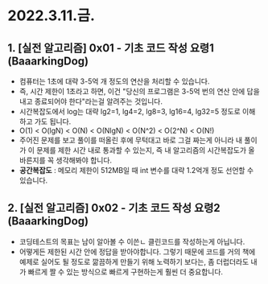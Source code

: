 # 2022.3.11.금.

## 1. [실전 알고리즘] 0x01 - 기초 코드 작성 요령1 (BaaarkingDog)

- 컴퓨터는 1초에 대략 3-5억 개 정도의 연산을 처리할 수 있습니다.
- 즉, 시간 제한이 1초라고 하면, 이건 "당신의 프로그램은 3-5억 번의 연산 안에 답을 내고 종료되어야 한다"라는걸 알려주는 것입니다.
- 시간복잡도에서 log는 대략 lg2=1, lg4=2, lg8=3, lg16=4, lg32=5 정도로 이해하고 가도 됩니다.
- O(1) < O(lgN) < O(N) < O(NlgN) < O(N^2) < O(2^N) < O(N!)
- 주어진 문제를 보고 풀이를 떠올린 후에 무턱대고 바로 그걸 짜는게 아니라 내 풀이가 이 문제를 제한 시간 내로 통과할 수 있는지, 즉 내 알고리즘의 시간복잡도가 올바른지를 꼭 생각해봐야 합니다.
- **공간복잡도** : 메모리 제한이 512MB일 때 int 변수를 대략 1.2억개 정도 선언할 수 있습니다.

## 2. [실전 알고리즘] 0x02 - 기초 코드 작성 요령2 (BaaarkingDog)

- 코딩테스트의 목표는 남이 알아볼 수 이쓴ㄴ 클린코드를 작성하는게 아닙니다.
- 어떻게든 제한된 시간 안에 정답을 받아야합니다. 그렇기 때문에 코드를 거의 책에 예제로 실어도 될 정도로 깖끔하게 만들기 위해 노력하기 보다는, 좀 더럽더라도 내가 빠르게 짤 수 있는 방식으로 빠르게 구현하는게 훨씬 더 중요합니다.
